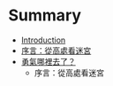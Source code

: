 # Summary

* [Introduction](README.md)
* [序言：從高處看迷宮](chapter0.md)
* [勇氣哪裡去了？](chapter1.md)
   * 序言：從高處看迷宮

